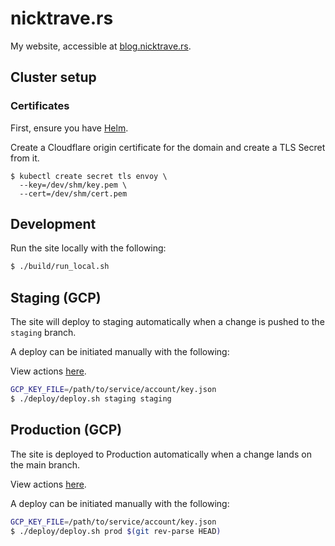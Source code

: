 # nicktrave.rs

My website, accessible at [blog.nicktrave.rs](https://nicktrave.rs).

## Cluster setup

### Certificates

First, ensure you have [Helm](https://helm.sh).

Create a Cloudflare origin certificate for the domain and create a TLS Secret
from it.

```
$ kubectl create secret tls envoy \
  --key=/dev/shm/key.pem \
  --cert=/dev/shm/cert.pem
```

## Development

Run the site locally with the following:

```bash
$ ./build/run_local.sh
```

## Staging (GCP)

The site will deploy to staging automatically when a change is pushed to the
`staging` branch.

A deploy can be initiated manually with the following:

View actions [here](https://github.com/nicktrav/blog/actions?query=workflow%3A%22Staging+release%22).

```bash
GCP_KEY_FILE=/path/to/service/account/key.json
$ ./deploy/deploy.sh staging staging
```

## Production (GCP)

The site is deployed to Production automatically when a change lands on the
main branch.

View actions [here](https://github.com/nicktrav/blog/actions?query=workflow%3A%22Production+release%22).

A deploy can be initiated manually with the following:

```bash
GCP_KEY_FILE=/path/to/service/account/key.json
$ ./deploy/deploy.sh prod $(git rev-parse HEAD)
```
